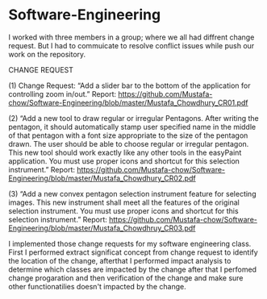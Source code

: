 # Software-Engineering
I worked with three members in a group; where we all had diffrent change request. But I had to commuicate to resolve conflict issues while push our work on the repository.



CHANGE REQUEST

(1) Change Request: “Add  a  slider  bar  to  the  bottom  of  the  application  for  controlling  zoom in/out.”
Report: https://github.com/Mustafa-chow/Software-Engineering/blob/master/Mustafa_Chowdhury_CR01.pdf

(2) “Add a new tool to draw regular or irregular Pentagons. After writing the 
pentagon,  it  should  automatically  stamp  user  specified  name  in  the middle  of  that pentagon with a  font size  appropriate to the  size  of  the pentagon drawn. The user should be able to choose regular or irregular pentagon. This new tool should work exactly like any other tools in the easyPaint  application.  You  must  use  proper  icons  and  shortcut  for  this 
selection instrument.”
Report: https://github.com/Mustafa-chow/Software-Engineering/blob/master/Mustafa_Chowdhury_CR02.pdf

(3) “Add a new convex pentagon selection instrument feature for selecting images. This new instrument shall meet all the features of the original selection instrument. You must use proper icons and shortcut for this selection instrument.”
Report: https://github.com/Mustafa-chow/Software-Engineering/blob/master/Mustafa_Chowdhruy_CR03.pdf

I implemented those change requests for my software engineering class. First I performed extract significat concept from change request to identify the location of the change, afterthat I performed impact analysis to determine which classes are impacted by the change after that I perfomed change progaration and then verification of the change and make sure other functionatilies doesn't impacted by the change.
